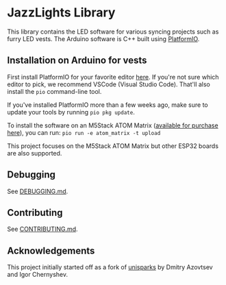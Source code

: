 # JazzLights Library

This library contains the LED software for various syncing projects such as furry LED vests.
The Arduino software is C++ built using [PlatformIO](https://platformio.org/).

## Installation on Arduino for vests

First install PlatformIO for your favorite editor [here](https://platformio.org/platformio-ide).
If you're not sure which editor to pick, we recommend VSCode (Visual Studio Code).
That'll also install the `pio` command-line tool.

If you've installed PlatformIO more than a few weeks ago, make sure to update your tools by running `pio pkg update`.

To install the software on an M5Stack ATOM Matrix
([available for purchase here](https://shop.m5stack.com/collections/m5-atom/products/atom-matrix-esp32-development-kit)),
you can run: `pio run -e atom_matrix -t upload`

This project focuses on the M5Stack ATOM Matrix but other ESP32 boards are also supported.

## Debugging

See [DEBUGGING.md](DEBUGGING.md).

## Contributing

See [CONTRIBUTING.md](CONTRIBUTING.md).

## Acknowledgements

This project initially started off as a fork of
[unisparks](https://github.com/unisparks/unisparks) by Dmitry Azovtsev and Igor Chernyshev.
